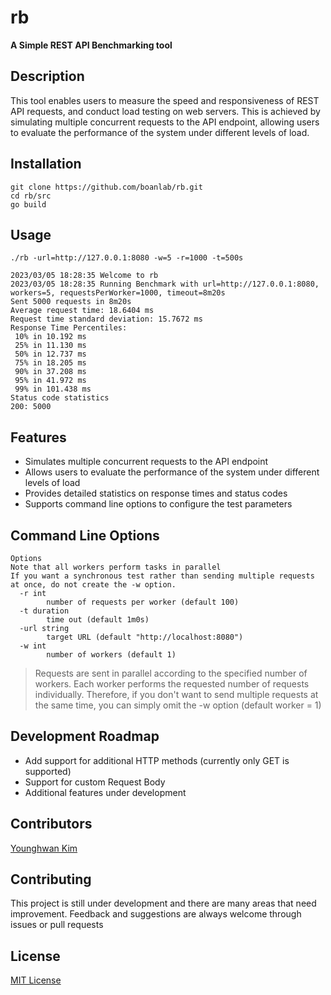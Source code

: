 # rb
**A Simple REST API Benchmarking tool**

## Description
This tool enables users to measure the speed and responsiveness of REST API requests, and conduct load testing on web servers. This is achieved by simulating multiple concurrent requests to the API endpoint, allowing users to evaluate the performance of the system under different levels of load.

## Installation
```
git clone https://github.com/boanlab/rb.git
cd rb/src
go build
```

## Usage
```
./rb -url=http://127.0.0.1:8080 -w=5 -r=1000 -t=500s

2023/03/05 18:28:35 Welcome to rb
2023/03/05 18:28:35 Running Benchmark with url=http://127.0.0.1:8080, workers=5, requestsPerWorker=1000, timeout=8m20s
Sent 5000 requests in 8m20s
Average request time: 18.6404 ms
Request time standard deviation: 15.7672 ms
Response Time Percentiles:
 10% in 10.192 ms
 25% in 11.130 ms
 50% in 12.737 ms
 75% in 18.205 ms
 90% in 37.208 ms
 95% in 41.972 ms
 99% in 101.438 ms
Status code statistics
200: 5000
```
## Features
- Simulates multiple concurrent requests to the API endpoint
- Allows users to evaluate the performance of the system under different levels of load
- Provides detailed statistics on response times and status codes
- Supports command line options to configure the test parameters


## Command Line Options

```
Options
Note that all workers perform tasks in parallel
If you want a synchronous test rather than sending multiple requests at once, do not create the -w option.
  -r int
        number of requests per worker (default 100)
  -t duration
        time out (default 1m0s)
  -url string
        target URL (default "http://localhost:8080")
  -w int
        number of workers (default 1)
```
> Requests are sent in parallel according to the specified number of workers. Each worker performs the requested number of requests individually. Therefore, if you don't want to send multiple requests at the same time, you can simply omit the -w option (default worker = 1)

## Development Roadmap
- Add support for additional HTTP methods (currently only GET is supported)
- Support for custom Request Body
- Additional features under development

## Contributors
[Younghwan Kim](https://github.com/royroyee)

## Contributing
This project is still under development and there are many areas that need improvement. Feedback and suggestions are always welcome through issues or pull requests

## License
[MIT License](https://github.com/boanlab/rb/blob/main/LICENSE)
